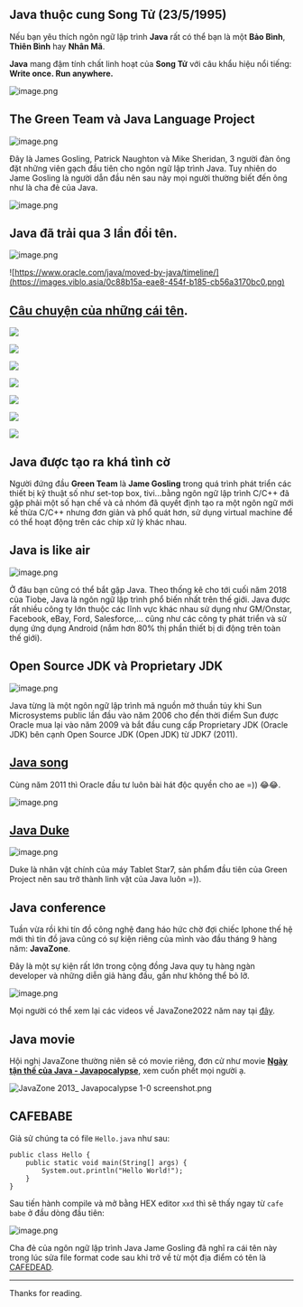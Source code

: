 ## Java thuộc cung Song Tử (23/5/1995)
Nếu bạn yêu thích ngôn ngữ lập trình **Java** rất có thể bạn là một **Bảo Bình**, **Thiên Bình** hay **Nhân Mã**.

**Java** mang đậm tính chất linh hoạt của **Song Tử** với câu khẩu hiệu nổi tiếng: **Write once. Run anywhere.**

![image.png](https://images.viblo.asia/42bf9457-7744-4c9c-b596-87f9e0e76a36.png)

## The Green Team và Java Language Project
![image.png](https://images.viblo.asia/4e1db4db-6bef-4406-93a7-d95bc2a15e5c.png)

Đây là James Gosling, Patrick Naughton và Mike Sheridan, 3 người đàn ông đặt những viên gạch đầu tiên cho ngôn ngữ lập trình Java. Tuy nhiên do Jame Gosling là người dẫn đầu nên sau này mọi người thường biết đến ông như là cha đẻ của Java.

![image.png](https://images.viblo.asia/2ab57784-d814-4113-96fc-910f2c9d0bb8.png)


## Java đã trải qua 3 lần đổi tên.
![image.png](https://images.viblo.asia/3cd180d1-c5f3-4888-a959-f1da6ec4b8ad.png)

![https://www.oracle.com/java/moved-by-java/timeline/](https://images.viblo.asia/0c88b15a-eae8-454f-b185-cb56a3170bc0.png)

## [Câu chuyện của những cái tên](https://www.youtube.com/watch?v=2TZMjmp6Vts).
![](https://images.viblo.asia/aba90d60-bbbc-4dba-8931-6d3568b6ce6f.png)

![](https://images.viblo.asia/bf57bc9c-158f-4304-a2cc-34179dd12ddc.png)

![](https://images.viblo.asia/ceac7110-5651-48e4-b73c-b895fdca22c8.png)

![](https://images.viblo.asia/d2c383b1-ffda-40a7-bcbc-7aca8659bdbe.png)

![](https://images.viblo.asia/2d62da13-8ca3-4540-9199-a67d4881b74e.png)

![](https://images.viblo.asia/9adb0222-86e2-4885-bbfe-aede6a6ea4d2.png)

![](https://images.viblo.asia/96d1cc23-679a-4de8-ab98-2cbc1a3a9804.png)

## Java được tạo ra khá tình cờ
Người đứng đầu **Green Team** là **Jame Gosling** trong quá trình phát triển các thiết bị kỹ thuật số như set-top box, tivi...bằng ngôn ngữ lập trình C/C++ đã gặp phải một số hạn chế và cả nhóm đã quyết định tạo ra một ngôn ngữ mới kế thừa C/C++ nhưng đơn giản và phổ quát hơn, sử dụng virtual machine để có thể hoạt động trên các chip xử lý khác nhau.

## Java is like air

![image.png](https://images.viblo.asia/e9876d73-aee0-48ff-ae2e-75ac569dd010.png)

Ở đâu bạn cũng có thể bắt gặp Java. Theo thống kê cho tới cuối năm 2018 của Tiobe, Java là ngôn ngữ lập trình phổ biến nhất trên thế giới. Java được rất nhiều công ty lớn thuộc các lĩnh vực khác nhau sử dụng như GM/Onstar, Facebook, eBay, Ford, Salesforce,… cũng như các công ty phát triển và sử dụng ứng dụng Android (nắm hơn 80% thị phần thiết bị di động trên toàn thế giới).

## Open Source JDK và Proprietary JDK
![image.png](https://images.viblo.asia/23e5f94f-8698-494e-9734-ba51764fa9d2.png)

Java từng là một ngôn ngữ lập trình mã nguồn mở thuần túy khi Sun Microsystems public lần đầu vào năm 2006 cho đến thời điểm Sun được Oracle mua lại vào năm 2009 và bắt đầu cung cấp Proprietary JDK (Oracle JDK) bên cạnh Open Source JDK (Open JDK) từ JDK7 (2011).

## [Java song](https://www.youtube.com/watch?v=b-Cr0EWwaTk)

Cùng năm 2011 thì Oracle đầu tư luôn bài hát độc quyền cho ae =)) 😂😂.

![image.png](https://images.viblo.asia/c4451612-a334-4eb6-97c5-82286d1ed95c.png)


## [Java Duke](https://dev.java/community/duke/)

![image.png](https://images.viblo.asia/de909874-c642-453c-ab8a-0c38e2da91bd.png)

Duke là nhân vật chính của máy Tablet Star7, sản phẩm đầu tiên của Green Project nên sau trở thành linh vật của Java luôn =)).

## Java conference
Tuần vừa rồi khi tín đồ công nghệ đang háo hức chờ đợi chiếc Iphone thế hệ mới thì tín đồ java cũng có sự kiện riêng của mình vào đầu tháng 9 hàng năm: **JavaZone**.

Đây là một sự kiện rất lớn trong cộng đồng Java quy tụ hàng ngàn developer và những diễn giả hàng đầu, gần như không thể bỏ lỡ.

![image.png](https://images.viblo.asia/696f8649-1a5a-49c2-a385-6c89d1b7267e.png)

Mọi người có thể xem lại các videos về JavaZone2022 năm nay tại [đây](https://2022.javazone.no/#/program).

## Java movie

Hội nghị JavaZone thường niên sẽ có movie riêng, đơn cử như movie **[Ngày tận thế của Java - Javapocalypse](https://www.youtube.com/watch?v=E3418SeWZfQ)**,  xem cuốn phết mọi người ạ.

![JavaZone 2013_ Javapocalypse 1-0 screenshot.png](https://images.viblo.asia/d30c8dc4-40cc-42d9-9c6c-47b3b39d2cb6.png)


## CAFEBABE

Giả sử chúng ta có file `Hello.java` như sau:
```
public class Hello {
    public static void main(String[] args) {
        System.out.println("Hello World!");
    }
}
```

Sau tiến hành compile và mở bằng HEX editor `xxd` thì sẽ thấy ngay từ `cafe babe` ở đầu dòng đầu tiên:

![image.png](https://images.viblo.asia/d27e0bbe-5532-448b-b9ad-e1278adb2dd7.png)

Cha đẻ của ngôn ngữ lập trình Java Jame Gosling đã nghĩ ra cái tên này trong lúc sửa file format code sau khi trở về từ một địa điểm có tên là [CAFEDEAD](https://en.wikipedia.org/wiki/Java_class_file#Magic_Number).

---------------

Thanks for reading.